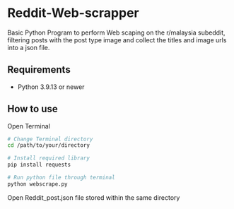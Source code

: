 # Reddit-Web-scrapper
Basic Python Program to perform Web scaping on the r/malaysia subeddit, filtering posts with the post type image and collect the titles and image urls into a json file.

## Requirements

* Python 3.9.13 or newer

## How to use
Open Terminal
```bash
# Change Terminal directory
cd /path/to/your/directory

# Install required library
pip install requests

# Run python file through terminal
python webscrape.py
```
Open Reddit_post.json file stored within the same directory
